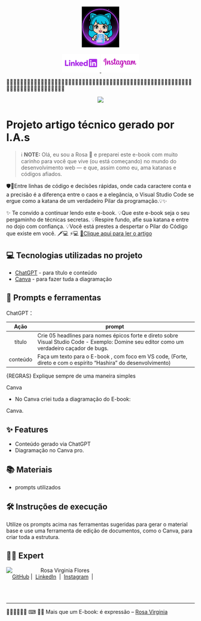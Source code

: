 <p align="center">
    <img width="100" src="assets/avatar-css.png">
</p>


<p align="center">
  <a href="https://www.linkedin.com/in/rosa-virginia-flores/"><img src="assets/linkedin.png" alt="Linkedin Rosa Virginia">
  </a>
  <a href="https://www.instagram.com/edt.creative/" title="IG"><img src="assets/instagram-edt.png" alt="Instagram EDT">
  </a>
</p>

🌷🌷🌷🌷🌷🌷🌷🌷🌷🌷🌷🌷🌷🌷🌷🌷🌷🌷🌷🌷🌷🌷🌷🌷🌷🌷🌷🌷🌷🌷🌷🌷🌷🌷🌷🌷🌷🌷🌷🌷🌷🌷🌷🌷🌷🌷🌷🌷🌷🌷🌷🌷🌷🌷🌷🌷🌷🌷🌷🌷🌷🌷🌷🌷🌷🌷🌷🌷🌷🌷🌷

<p align="center">
  <img 
    src="assets/Perfil.png"
    width="400"  
  />
</p>

# Projeto artigo técnico gerado por I.A.s


 > ℹ️ **NOTE:** Olá, eu sou a Rosa 👋 e preparei este e-book com muito carinho para você que vive (ou está começando) no mundo do desenvolvimento web — e que, assim como eu, ama katanas e códigos afiados.


🛡️🎉Entre linhas de código e decisões rápidas, onde cada caractere conta e a precisão é a diferença entre o caos e a elegância, o Visual Studio Code se ergue como a katana de um verdadeiro Pilar da programação.💡✨

✨ Te convido a continuar lendo este e-book.
💡Que este e-book seja o seu pergaminho de técnicas secretas.
💡Respire fundo, afie sua katana e entre no dojo com confiança.
💡Você está prestes a despertar o Pilar do Código que existe em você. 🗡️💻 ⚡💻
<a href="https://web.dio.me/articles/domine-o-emmet-no-css-escreva-codigos-10x-mais-rapido-no-vs-code-8b3d3b3f9659?back=/articles" title="View PDF now"> 📕Clique aqui para ler o artigo</a>

## 💻 Tecnologias utilizadas no projeto

- [ChatGPT](https://chat.openai.com/) - para título e conteúdo
- [Canva](https://www.canva.com/) - para fazer tuda a diagramação

## 📄 Prompts e ferramentas


ChatGPT：

|   Ação   | prompt                                                                                                                                                                                                                                                                         |
| :------: | ------------------------------------------------------------------------------------------------------------------------------------------------------------------------------------------------------------------------------------------------------------------------------ |
|  título  | Crie 05 headlines para nomes épicos forte e direto sobre Visual Studio Code - Exemplo: Domine seu editor como um verdadeiro caçador de bugs.                                                                                                                                                                                                   |
| conteúdo | Faça um texto para o E-book , com foco em VS code, (Forte, direto e com o espírito “Hashira” do desenvolvimento)
 {REGRAS} Explique sempre de uma maneira simples 

Canva

- No Canva criei tuda a diagramação do E-book:

Canva.



## ✨ Features

- Conteúdo gerado via ChatGPT
- Diagramação no Canva pro.

## 📚 Materiais

- prompts utilizados

## 🛠️ Instruções de execução

Utilize os prompts acima nas ferramentas sugeridas para gerar o material base e use uma ferramenta de edição de documentos, como o Canva, para criar toda a estrutura.
## 👨‍💻 Expert

<p>
    <img 
      align=left 
      margin=10 
      width=80 
      src="https://avatars.githubusercontent.com/u/44910817?v=4"
    />
    <p>&nbsp&nbsp&nbspRosa Virginia Flores<br>
    &nbsp&nbsp&nbsp
    <a href="https://github.com/Rosavf">
    GitHub</a>&nbsp;|&nbsp;
    <a href="https://www.linkedin.com/in/rosa-virginia-flores/">LinkedIn</a>
&nbsp;|&nbsp;
    <a href="https://www.instagram.com/edt.creative/">
    Instagram</a>
&nbsp;|&nbsp;</p>
</p>
<br/><br/>
<p>

---
🦋✨🌷✨🌷🌷
⌨ 👩‍💻 Mais que um E-book: é expressão –  [Rosa Virginia](https://github.com/Rosavf)